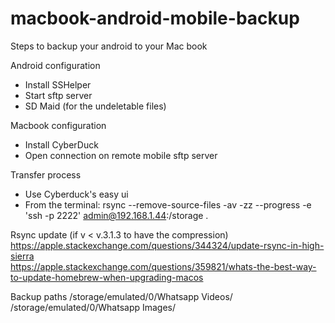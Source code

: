 # macbook-android-mobile-backup
Steps to backup your android to your Mac book

Android configuration
- Install SSHelper 
- Start sftp server
- SD Maid (for the undeletable files)

Macbook configuration
- Install CyberDuck
- Open connection on remote mobile sftp server

Transfer process
- Use Cyberduck's easy ui
- From the terminal: rsync --remove-source-files -av -zz --progress  -e 'ssh -p 2222' admin@192.168.1.44:/storage .

Rsync update (if v < v.3.1.3 to have the compression) <br>
https://apple.stackexchange.com/questions/344324/update-rsync-in-high-sierra <br>
https://apple.stackexchange.com/questions/359821/whats-the-best-way-to-update-homebrew-when-upgrading-macos

Backup paths
/storage/emulated/0/Whatsapp Videos/
/storage/emulated/0/Whatsapp Images/
